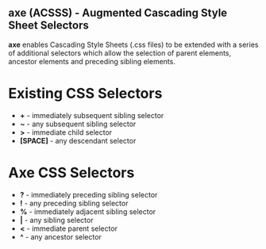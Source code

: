 ## axe (ACSSS) - Augmented Cascading Style Sheet Selectors

**axe** enables Cascading Style Sheets (.css files) to be extended with a series of additional selectors which allow the selection of parent elements, ancestor elements and preceding sibling elements. 


# Existing CSS Selectors

- **+** - immediately subsequent sibling selector
- **~** - any subsequent sibling selector
- **>** - immediate child selector
- **[SPACE]** - any descendant selector

# Axe CSS Selectors

- **?** - immediately preceding sibling selector
- **!** - any preceding sibling selector
- **%** - immediately adjacent sibling selector
- **|** - any sibling selector
- **<** - immediate parent selector
- **^** - any ancestor selector
